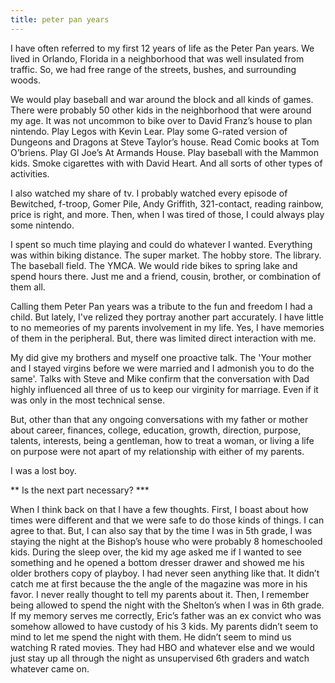 ```yaml
---
title: peter pan years
---
```


I have often referred to my first 12 years of life as the Peter Pan years. We lived in Orlando, Florida in a neighborhood that was well insulated from traffic. So, we had free range of the streets, bushes, and surrounding woods.

We would play baseball and war around the block and all kinds of games. There were probably 50 other kids in the neighborhood that were around my age. It was not uncommon to bike over to David Franz’s house to plan nintendo. Play Legos with Kevin Lear. Play some G-rated version of Dungeons and Dragons at Steve Taylor’s house. Read Comic books at Tom O’briens. Play GI Joe’s At Armands House. Play baseball with the Mammon kids. Smoke cigarettes with with David Heart. And all sorts of other types of activities.

I also watched my share of tv. I probably watched every episode of Bewitched, f-troop, Gomer Pile, Andy Griffith, 321-contact, reading rainbow, price is right, and more. Then, when I was tired of those, I could always play some nintendo.

I spent so much time playing and could do whatever I wanted. Everything was within biking distance. The super market. The hobby store. The library. The baseball field. The YMCA. We would ride bikes to spring lake and spend hours there. Just me and a friend, cousin, brother, or combination of them all.

Calling them Peter Pan years was a tribute to the fun and freedom I had a child. But lately, I've relized they portray another part accurately. I have little to no memeories of my parents involvement in my life. Yes, I have memories of them in the peripheral. But, there was limited direct interaction with me.

My did give my brothers and myself one proactive talk. The 'Your mother and I stayed virgins before we were married and I admonish you to do the same'. Talks with Steve and Mike confirm that the conversation with Dad highly influenced all three of us to keep our virginity for marriage. Even if it was only in the most technical sense.

But, other than that any ongoing conversations with my father or mother about career, finances, college, education, growth, direction, purpose, talents, interests, being a gentleman, how to treat a woman, or living a life on purpose were not apart of my relationship with either of my parents.

I was a lost boy.

** Is the next part necessary? ***

When I think back on that I have a few thoughts. First, I boast about how times were different and that we were safe to do those kinds of things. I can agree to that. But, I can also say that by the time I was in 5th grade, I was staying the night at the Bishop’s house who were probably 8 homeschooled kids. During the sleep over, the kid my age asked me if I wanted to see something  and he opened a bottom dresser drawer and showed me his older brothers copy of playboy. I had never seen anything like that. It didn’t catch me at first because the the angle of the magazine was more in his favor. I never really thought to tell my parents about it. Then, I remember being allowed to spend the night with the Shelton’s when I was in 6th grade. If my memory serves me correctly, Eric’s father was an ex convict who was somehow allowed to have custody of his 3 kids. My parents didn’t seem to mind to let me spend the night with them. He didn’t seem to mind us watching R rated movies. They had HBO and whatever else and we would just stay up all through the night as unsupervised 6th graders and watch whatever came on.

